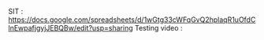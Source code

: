 SIT : https://docs.google.com/spreadsheets/d/1wGtg33cWFqGvQ2hplaqR1uOfdClnEwpafjgyjJEBQBw/edit?usp=sharing
Testing video :
